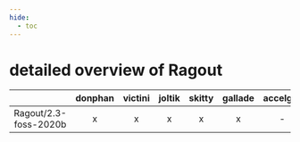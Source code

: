 ```yaml
---
hide:
  - toc
---
```


detailed overview of Ragout
===========================

| |donphan|victini|joltik|skitty|gallade|accelgor|swalot|doduo|
| :---: | :---: | :---: | :---: | :---: | :---: | :---: | :---: | :---: |
|Ragout/2.3-foss-2020b|x|x|x|x|x|-|x|x|
